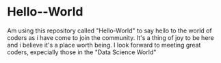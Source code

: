 # Hello--World
Am using this repository called "Hello-World" to say hello to the world of coders as i have come to join the community. It's a thing of joy to be here and i believe it's a place worth being. I look forward to meeting great coders, expecially those in the "Data Science World"
